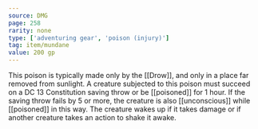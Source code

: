 ```yaml
---
source: DMG
page: 258
rarity: none
type: ['adventuring gear', 'poison (injury)']
tag: item/mundane
value: 200 gp
---
```


This poison is typically made only by the [[Drow]], and only in a place far removed from sunlight. A creature subjected to this poison must succeed on a DC 13 Constitution saving throw or be [[poisoned]] for 1 hour. If the saving throw fails by 5 or more, the creature is also [[unconscious]] while [[poisoned]] in this way. The creature wakes up if it takes damage or if another creature takes an action to shake it awake.

